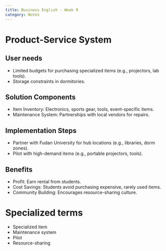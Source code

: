 ```yaml
---
title: Business English - Week 9
category: Notes
---
```


# Product-Service System

## User needs

- Limited budgets for purchasing specialized items (e.g., projectors, lab tools).
- Storage constraints in dormitories.

## Solution Components

- Item Inventory: Electronics, sports gear, tools, event-specific items.
- Maintenance System: Partnerships with local vendors for repairs.

## Implementation Steps

- Partner with Fudan University for hub locations (e.g., libraries, dorm zones).
- Pilot with high-demand items (e.g., portable projectors, tools).

## Benefits

- Profit: Earn rental from students.
- Cost Savings: Students avoid purchasing expensive, rarely used items.
- Community Building: Encourages resource-sharing culture.

# Specialized terms

- Specialized item
- Maintenance system 
- Pilot 
- Resource-sharing 
